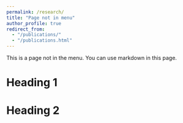 ```yaml
---
permalink: /research/
title: "Page not in menu"
author_profile: true
redirect_from: 
  - "/publications/"
  - "/publications.html"
---
```


This is a page not in the menu. You can use markdown in this page.

Heading 1
======

Heading 2
======



